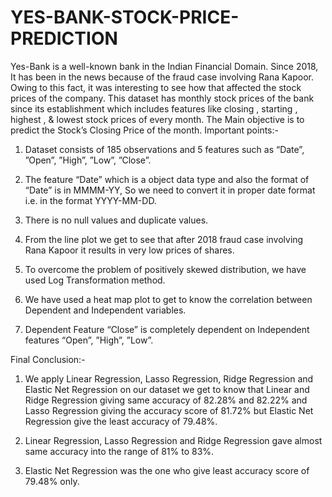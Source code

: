 # YES-BANK-STOCK-PRICE-PREDICTION




 Yes-Bank is a well-known bank in the Indian Financial Domain. Since 2018, It has been in the news because of the fraud case involving Rana Kapoor. Owing to this fact, it was interesting to see how that affected the stock prices of the company. This dataset has monthly stock prices of the bank since its establishment which includes features like closing , starting , highest , & lowest stock prices of every month. The Main objective is to predict the Stock’s Closing Price of the month.
Important points:-
1.	Dataset consists of 185 observations and 5 features such as “Date”, ”Open”, ”High”, ”Low”, ”Close”.

2.	The feature “Date” which is a object data type and also the format of “Date” is in MMMM-YY, So we need to convert it in proper date format i.e. in the format YYYY-MM-DD.

3.	There is no null values and duplicate values.

4.	From the line plot we get to see that after 2018 fraud case involving Rana Kapoor it results in very low prices of shares.

5.	To overcome the problem of positively skewed distribution, we have used Log Transformation method.

6.	We have used a heat map plot to get to know the correlation between Dependent and Independent variables. 

7.	Dependent Feature “Close” is completely dependent on Independent features “Open”,  ”High”, ”Low”.

Final Conclusion:-  
1.	We apply Linear Regression, Lasso Regression, Ridge Regression and Elastic Net Regression on our dataset we get to know that Linear and Ridge Regression giving same accuracy of 82.28% and 82.22% and Lasso Regression giving the accuracy score of 81.72% but Elastic Net Regression give the least accuracy of 79.48%.

2.	Linear Regression, Lasso Regression and Ridge Regression gave almost same accuracy into the range of 81% to 83%.


3.	Elastic Net Regression was the one who give least accuracy score of 79.48% only.














